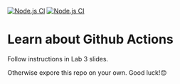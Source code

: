 
[![Node.js CI](https://github.com/abbasmansoori/learn-cool-problems/actions/workflows/node.js.yml/badge.svg?branch=main&event=push)](https://github.com/abbasmansoori/learn-cool-problems/actions/workflows/node.js.yml) 
[![Node.js CI](https://github.com/abbasmansoori/learn-cool-problems/actions/workflows/node.js.yml/badge.svg?branch=main&event=pull)](https://github.com/abbasmansoori/learn-cool-problems/actions/workflows/node.js.yml) 






# Learn about Github Actions
Follow instructions in Lab 3 slides.

Otherwise expore this repo on your own. Good luck!😊
